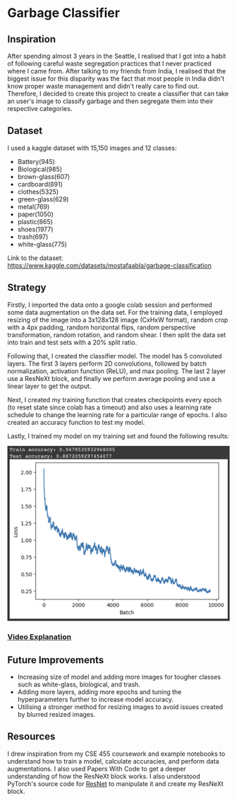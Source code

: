 # **Garbage Classifier**

## **Inspiration**
After spending almost 3 years in the Seattle, I realised that I got into a habit of following careful waste segregation practices that I never practiced where I came from. After talking to my friends from India, I realised that the biggest issue for this disparity was the fact that most people in India didn't know proper waste management and didn't really care to find out. Therefore, I decided to create this project to create a classifier that can take an user's image to classify garbage and then segregate them into their respective categories.

## Dataset

I used a kaggle dataset with 15,150 images and 12 classes:
- Battery(945)
- Biological(985)
- brown-glass(607)
- cardboard(891)
- clothes(5325)
- green-glass(629)
- metal(769)
- paper(1050)
- plastic(865)
- shoes(1977)
- trash(697)
- white-glass(775)

Link to the dataset: https://www.kaggle.com/datasets/mostafaabla/garbage-classification

## Strategy

Firstly, I imported the data onto a google colab session and performed some data augmentation on the data set. For the training data, I employed resizing of the image into a 3x128x128 image (CxHxW format), random crop with a 4px padding, random horizontal flips, random perspective transformation, random rotation, and random shear. I then split the data set into train and test sets with a 20% split ratio.

Following that, I  created the classifier model. The model has 5 convoluted layers. The first 3 layers perform 2D convolutions, followed by batch normalization, activation function (ReLU), and max pooling. The last 2 layer use a ResNeXt block, and finally we perform average pooling and use a linear layer to get the output.

Next, I created my training function that creates checkpoints every epoch (to reset state since colab has a timeout) and also uses a learning rate schedule to change the learning rate for a particular range of epochs. I also created an accuracy function to test my model.

Lastly, I trained my model on my training set and found the following results:

![Model Performance](./Model_Performance.png) 

 ### [Video Explanation](./Video_Explanation.mp4)

## Future Improvements

- Increasing size of model and adding more images for tougher classes such as white-glass, biological, and trash.
- Adding more layers, adding more epochs and tuning the hyperparameters further to increase model accuracy.
- Utilising a stronger method for resizing images to avoid issues created by blurred resized images.

## Resources

I drew inspiration from my CSE 455 coursework and example notebooks to understand how to train a model,  calculate accuracies, and perform data augmentations. I also used Papers With Code to get a deeper understanding of how the ResNeXt block works. I also understood PyTorch's source code for [ResNet](https://pytorch.org/vision/main/_modules/torchvision/models/resnet.html) to manipulate it and create my ResNeXt block.
